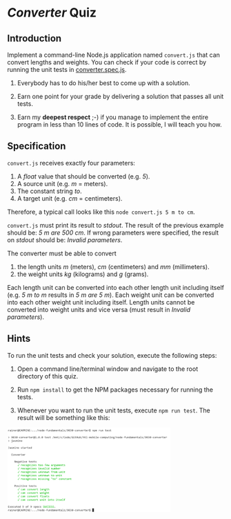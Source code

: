 # *Converter* Quiz

## Introduction

Implement a command-line Node.js application named `convert.js` that can convert lengths and weights. You can check if your code is correct by running the unit tests in [converter.spec.js](spec/converter.spec.js).

1. Everybody has to do his/her best to come up with a solution.

1. Earn one point for your grade by delivering a solution that passes all unit tests.

1. Earn my **deepest respect** ;-) if you manage to implement the entire program in less than 10 lines of code. It is possible, I will teach you how.


## Specification

`convert.js` receives exactly four parameters:

1. A *float* value that should be converted (e.g. *5*).
1. A source unit (e.g. *m* = meters).
1. The constant string *to*.
1. A target unit (e.g. *cm* = centimeters).

Therefore, a typical call looks like this `node convert.js 5 m to cm`.

`convert.js` must print its result to *stdout*. The result of the previous example should be: *5 m are 500 cm*. If wrong parameters were specified, the result on *stdout* should be: *Invalid parameters*.

The converter must be able to convert

1. the length units *m* (meters), *cm* (centimeters) and *mm* (millimeters).
1. the weight units *kg* (kilograms) and *g* (grams).

Each length unit can be converted into each other length unit including itself (e.g. *5 m to m* results in *5 m are 5 m*). Each weight unit can be converted into each other weight unit including itself. Length units cannot be converted into weight units and vice versa (must result in *Invalid parameters*).


## Hints

To run the unit tests and check your solution, execute the following steps:

1. Open a command line/terminal window and navigate to the root directory of this quiz.

1. Run `npm install` to get the NPM packages necessary for running the tests.

1. Whenever you want to run the unit tests, execute `npm run test`. The result will be something like this:

<img src="images/jasmine-tests.png" alt="Jasmine Tests" width="75%" />

